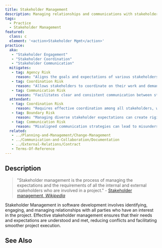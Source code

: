 ```yaml
---
title: Stakeholder Management
description: Managing relationships and communications with stakeholders. 
tags: 
  - Practice
  - Stakeholder Management
featured: 
  class: c
  element: '<action>Stakeholder Mgmt</action>'
practice:
  aka: 
   - "Stakeholder Engagement"
   - "Stakeholder Coordination"
   - "Stakeholder Communication"
  mitigates:
   - tag: Agency Risk
     reason: "Aligns the goals and expectations of various stakeholders, reducing conflicts."
   - tag: Coordination Risk
     reason: "Allows stakeholders to coordinate on their work and demands."
   - tag: Communication Risk
     reason: "Facilitates clear and consistent communication between stakeholders."
  attendant:
   - tag: Coordination Risk
     reason: "Requires effective coordination among all stakeholders, which can be challenging."
   - tag: Boundary Risk
     reason: "Managing diverse stakeholder expectations can create rigid boundaries."
   - tag: Communication Risk
     reason: "Misaligned communication strategies can lead to misunderstandings and conflicts."
  related:
   - ../Planning-and-Management/Change-Management
   - ../Communication-and-Collaboration/Documentation
   - ../External-Relations/Contract
   - Terms-Of-Reference
---
```


<PracticeIntro details={frontMatter} /> 

## Description

> "Stakeholder management is the process of managing the expectations and the requirements of all the internal and external stakeholders who are involved in a project." - [Stakeholder management, _Wikipedia_](https://en.wikipedia.org/wiki/Stakeholder_management)

Stakeholder Management in software development involves identifying, engaging, and managing relationships with all parties who have an interest in the project. Effective stakeholder management ensures that their needs and expectations are understood and met, reducing conflicts and facilitating smoother project execution.

## See Also

<TagList tag="Stakeholder Management" />
